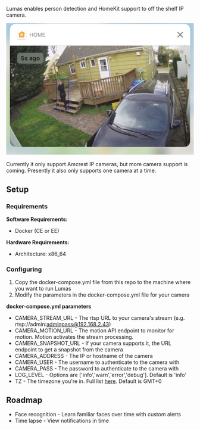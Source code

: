 Lumas enables person detection and HomeKit support to off the shelf IP camera.

![HomeKit notification](notification.jpg)

Currently it only support Amcrest IP cameras, but more camera support is coming.
Presently it also only supports one camera at a time.

## Setup

### Requirements

**Software Requirements:** 
* Docker (CE or EE)

**Hardware Requirements:**
* Architecture: x86_64

### Configuring

1) Copy the docker-compose.yml file from this repo to the machine where you want to run Lumas
2) Modify the parameters in the docker-compose.yml file for your camera

**docker-compose.yml parameters**

* CAMERA_STREAM_URL - The rtsp URL to your camera's stream (e.g. rtsp://admin:adminpass@192.168.2.43)
* CAMERA_MOTION_URL - The motion API endpoint to monitor for motion. Motion activates the stream processing.
* CAMERA_SNAPSHOT_URL - If your camera supports it, the URL endpoint to get a snapshot from the camera
* CAMERA_ADDRESS - The IP or hostname of the camera
* CAMERA_USER - The username to authenticate to the camera with
* CAMERA_PASS - The password to authenticate to the camera with 
* LOG_LEVEL - Options are ['info','warn','error','debug']. Default is 'info'
* TZ - The timezone you're in. Full list [here](https://en.wikipedia.org/wiki/List_of_tz_database_time_zones). Default is GMT+0

## Roadmap

* Face recognition - Learn familiar faces over time with custom alerts
* Time lapse - View notifications in time
